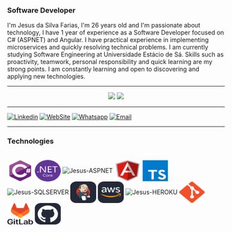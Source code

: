 ### Software Developer

I'm Jesus da Silva Farias, I'm 26 years old and I'm passionate about technology, I have 1 year of experience as a Software Developer focused on C# (ASPNET) and Angular. I have practical experience in implementing microservices and quickly resolving technical problems. I am currently studying Software Engineering at Universidade Estácio de Sá. Skills such as proactivity, teamwork, personal responsibility and quick learning are my strong points. I am constantly learning and open to discovering and applying new technologies.
****
<div align = "center">
  <img height="180em" src="https://github-readme-stats.vercel.app/api?username=jesusfariasdev&show_icons=true&theme=tokyonight&include_all_commits=true&count_private=true"/>
  <img height="180em" src="https://github-readme-stats.vercel.app/api/top-langs/?username=jesusfariasdev&layout=compact&langs_count=6&theme=tokyonight"/>
  
</div>

****

[![Linkedin](https://img.shields.io/badge/LinkedIn-0077B5?logo=linkedin&logoColor=white)](https://www.linkedin.com/in/jesusfariasdev/)
[![WebSite](https://img.shields.io/badge/Website-FF3434?logo=angular&logoColor=white)](https://jesusfarias.dev)
[![Whatsapp](https://img.shields.io/badge/WhatsApp-25D366?logo=whatsapp&logoColor=white)](https://wa.me/5511947169516)
[![Email](https://img.shields.io/badge/Email-grey?logo=mail.ru)](mailto:jesusfarias.dev@gmail.com)

****
### Technologies
<div style="display: inline_block, background-color: white"><br>
  <img align="center" alt="Jesus-C#" height="50" width="60" src="https://raw.githubusercontent.com/devicons/devicon/1119b9f84c0290e0f0b38982099a2bd027a48bf1/icons/csharp/csharp-original.svg">
  <img align="center" alt="Jesus-DOTNET" height="50" width="60" src="https://raw.githubusercontent.com/devicons/devicon/55609aa5bd817ff167afce0d965585c92040787a/icons/dotnetcore/dotnetcore-original.svg">
  <img align="center" alt="Jesus-ASPNET" height="50" width="60"  src="https://softwareasli.com/wp-content/uploads/2019/08/ASP.NET_.png">
<img align="center" alt="Jesus-Angular" height="50" width="60"  src="https://raw.githubusercontent.com/devicons/devicon/55609aa5bd817ff167afce0d965585c92040787a/icons/angularjs/angularjs-original.svg">
<img align="center" alt="Jesus-Typescript" height="50" width="60" src="https://raw.githubusercontent.com/devicons/devicon/55609aa5bd817ff167afce0d965585c92040787a/icons/typescript/typescript-original.svg">  
  <img align="center" alt="Jesus-SQLSERVER" height="50" width="60" src="https://www.svgrepo.com/show/303229/microsoft-sql-server-logo.svg">
<img align="center" alt="Jesus-Jenkins" height="50" width="60"  src="https://raw.githubusercontent.com/tandpfun/skill-icons/59059d9d1a2c092696dc66e00931cc1181a4ce1f/icons/Jenkins-Dark.svg"> 
  <img align="center" alt="Jesus-AWS" height="50" width="60"  src="https://raw.githubusercontent.com/tandpfun/skill-icons/59059d9d1a2c092696dc66e00931cc1181a4ce1f/icons/AWS-Dark.svg"> 
<img align="center" alt="Jesus-HEROKU" height="50" width="60" src="https://icongr.am/devicon/heroku-original-wordmark.svg?size=128&color=currentColor">
<img align="center" alt="Jesus-Git" height="50" width="60" src="https://raw.githubusercontent.com/devicons/devicon/55609aa5bd817ff167afce0d965585c92040787a/icons/git/git-original.svg">
<img align="center" alt="Jesus-Gitlab" height="50" width="60" src="https://raw.githubusercontent.com/devicons/devicon/55609aa5bd817ff167afce0d965585c92040787a/icons/gitlab/gitlab-original-wordmark.svg">
<img align="center" alt="Jesus-Github" height="50" width="60" src="https://raw.githubusercontent.com/tandpfun/skill-icons/59059d9d1a2c092696dc66e00931cc1181a4ce1f/icons/Github-Dark.svg">


  
<div>



